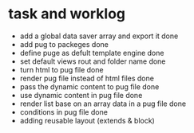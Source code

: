 # task and worklog
- add a global data saver array and export it                       done
- add pug to packeges                                               done
- define puge as defult template engine                             done
- set default views rout and folder name                            done
- turn html to pug file                                             done
- render pug file instead of html files                             done
- pass the dynamic content to pug file                              done                           
- use dynamic content in pug file                                   done
- render list base on an array data in a pug file                   done
- conditions in pug file                                            done
- adding reusable layout (extends & block)                          